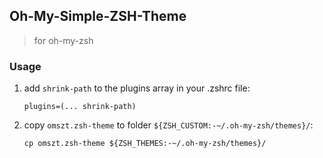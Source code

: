 ## Oh-My-Simple-ZSH-Theme

> for oh-my-zsh

### Usage

1. add `shrink-path` to the plugins array in your .zshrc file:
    ```
    plugins=(... shrink-path)
    ```
2. copy `omszt.zsh-theme` to folder `${ZSH_CUSTOM:-~/.oh-my-zsh/themes}/`:
    ```
    cp omszt.zsh-theme ${ZSH_THEMES:-~/.oh-my-zsh/themes}/
    ```
